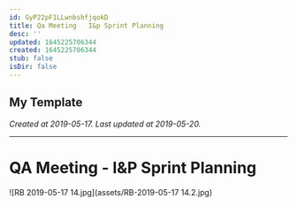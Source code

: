 ```yaml
---
id: GyP22pF1LLwnbshfjqokD
title: Qa Meeting   I&p Sprint Planning
desc: ''
updated: 1645225706344
created: 1645225706344
stub: false
isDir: false
---
```

My Template
---

_Created at 2019-05-17._
_Last updated at 2019-05-20._




---

# QA Meeting - I&P Sprint Planning


![RB 2019-05-17 14.jpg](assets/RB-2019-05-17 14.2.jpg)

